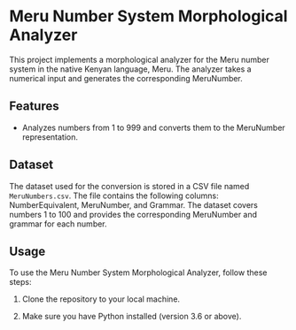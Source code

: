 # Meru Number System Morphological Analyzer

This project implements a morphological analyzer for the Meru number system in the native Kenyan language, Meru. The analyzer takes a numerical input and generates the corresponding MeruNumber.

## Features

- Analyzes numbers from 1 to 999 and converts them to the MeruNumber representation.

## Dataset

The dataset used for the conversion is stored in a CSV file named `MeruNumbers.csv`. The file contains the following columns: NumberEquivalent, MeruNumber, and Grammar. The dataset covers numbers 1 to 100 and provides the corresponding MeruNumber and grammar for each number.

## Usage

To use the Meru Number System Morphological Analyzer, follow these steps:

1. Clone the repository to your local machine.

2. Make sure you have Python installed (version 3.6 or above).
